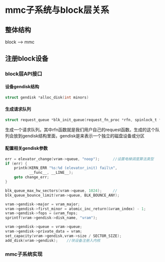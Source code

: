# mmc子系统与block层关系

## 整体结构

block  -->   mmc


## 注册block设备

### block层API接口

#### 设备gendisk结构

``` C
struct gendisk *alloc_disk(int minors)
```

#### 生成请求队列

``` C
struct request_queue *blk_init_queue(request_fn_proc *rfn, spinlock_t *lock) 
```
生成一个请求队列。其中rfn函数就是我们用户自己的request函数。生成的这个队列会放到gendisk结构里面，gendisk是来表示一个独立的磁盘设备或分区

#### 配置相关gendisk参数

``` C
err = elevator_change(vram->queue, "noop");      //设置电梯调度算法类型                                    
if (err) {
    printk(KERN_ERR "%s:%d (elevator_init) fail\n",
           __func__, __LINE__);
    goto change_err;
}

blk_queue_max_hw_sectors(vram->queue, 1024);     //  
blk_queue_bounce_limit(vram->queue, BLK_BOUNCE_ANY);

vram->gendisk->major = vram_major;
vram->gendisk->first_minor = atomic_inc_return(&vram_index) - 1;
vram->gendisk->fops = &vram_fops;
sprintf(vram->gendisk->disk_name, "vram");

vram->gendisk->queue = vram->queue;
vram->gendisk->private_data = vram;
set_capacity(vram->gendisk,vram->size / SECTOR_SIZE);
add_disk(vram->gendisk);    //块设备注册入内核

```
### mmc子系统实现


